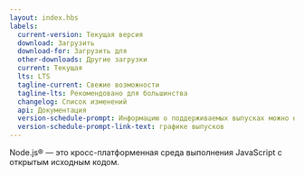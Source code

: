 ```yaml
---
layout: index.hbs
labels:
  current-version: Текущая версия
  download: Загрузить
  download-for: Загрузить для
  other-downloads: Другие загрузки
  current: Текущая
  lts: LTS
  tagline-current: Свежие возможности
  tagline-lts: Рекомендовано для большинства
  changelog: Список изменений
  api: Документация
  version-schedule-prompt: Информацию о поддерживаемых выпусках можно найти на
  version-schedule-prompt-link-text: графике выпусков
---
```


Node.js® — это кросс-платформенная среда выполнения JavaScript с открытым исходным кодом.
